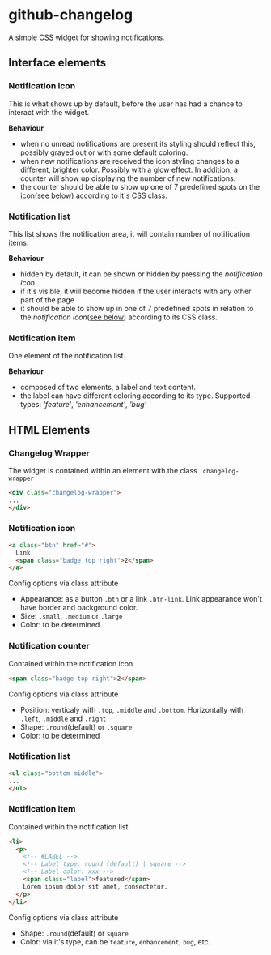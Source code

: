 github-changelog
====
A simple CSS widget for showing notifications.

## Interface elements ##
### Notification icon ###
This is what shows up by default, before the user has had a chance to interact with the widget.

**Behaviour**
- when no unread notifications are present its styling should reflect this, possibly grayed out or with some default coloring.
- when new notifications are received the icon styling changes to a different, brighter color. Possibly with a glow effect. In addition, a counter will show up displaying the number of new notifications.
- the counter should be able to show up one of 7 predefined spots on the icon([see below](#notification-counter)) according to it's CSS class.

### Notification list ###
This list shows the notification area, it will contain number of notification items.

**Behaviour**
- hidden by default, it can be shown or hidden by pressing the *notification icon*.
- if it's visible, it will become hidden if the user interacts with any other part of the page
- it should be able to show up in one of 7 predefined spots in relation to the *notification icon*([see below](#notification-list-1)) according to its CSS class.

### Notification item ###
One element of the notification list.

**Behaviour**
- composed of two elements, a label and text content.
- the label can have different coloring according to its type. Supported types: *'feature'*, *'enhancement'*, *'bug'* 


## HTML Elements ##
### Changelog Wrapper ###
The widget is contained within an element with the class `.changelog-wrapper`
```html
<div class="changelog-wrapper">
...
</div>
```

### Notification icon ###
```html
<a class="btn" href="#">
  Link
  <span class="badge top right">2</span>
</a>
```
Config options via class attribute
- Appearance: as a button `.btn` or a link `.btn-link`. Link appearance won't have border and background color.
- Size: `.small`, `.medium` or `.large`
- Color: to be determined

### Notification counter ###
Contained within the notification icon
```html
<span class="badge top right">2</span>
```
Config options via class attribute
- Position: verticaly with `.top`, `.middle` and `.bottom`. Horizontally with `.left`, `.middle` and `.right`
- Shape: `.round`(default) or `.square`
- Color: to be determined

### Notification list ###
```html
<ul class="bottom middle">
...
</ul>
```
### Notification item ###
Contained within the notification list
```html
<li>
  <p>
    <!-- #LABEL -->
    <!-- Label type: round (default) | square -->
    <!-- Label color: xxx -->
    <span class="label">featured</span>
    Lorem ipsum dolor sit amet, consectetur.
  </p>
</li>
```
Config options via class attribute
- Shape: `.round`(default) or `square`
- Color: via it's type, can be `feature`, `enhancement`, `bug`, etc.


